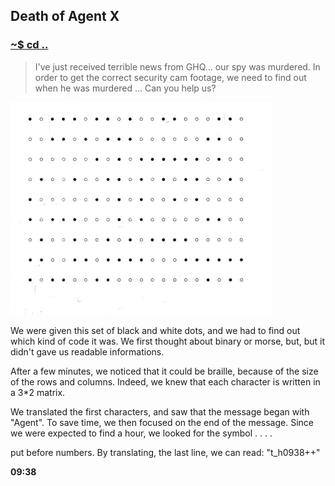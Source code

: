 ## Death of Agent X

### [~$ cd ..](../)

> I've just received terrible news from GHQ... our spy was murdered.
> In order to get the correct security cam footage, we need to find
> out when he was murdered ... Can you help us?

![braille](braille.png)

We were given this set of black and white dots, and we had to find out
which kind of code it was. We first thought about binary or morse, but,
but it didn't gave us readable informations.

After a few minutes, we noticed that it could be braille, because of the
size of the rows and columns. Indeed, we knew that each character is written
in a 3*2 matrix.

We translated the first characters, and saw that the message began with "Agent".
To save time, we then focused on the end of the message. Since we were expected to
find a hour, we looked for the symbol 
  .
  .
. .

put before numbers.
By translating, the last line, we can read: "t_h0938++"

**09:38**
